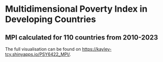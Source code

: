 # Multidimensional Poverty Index in Developing Countries

## MPI calculated for 110 countries from 2010-2023

The full visualisation can be found on https://kayley-tcy.shinyapps.io/PSY6422_MPI/.


